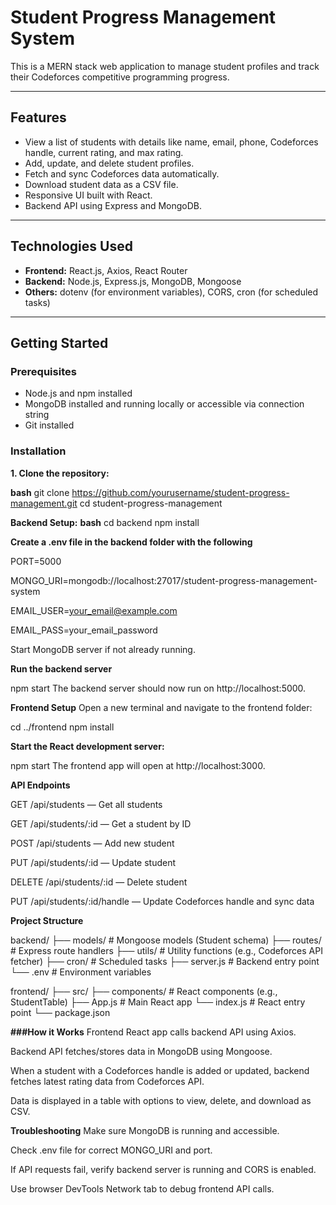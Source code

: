 # Student Progress Management System

This is a MERN stack web application to manage student profiles and track their Codeforces competitive programming progress.

---

## Features

- View a list of students with details like name, email, phone, Codeforces handle, current rating, and max rating.
- Add, update, and delete student profiles.
- Fetch and sync Codeforces data automatically.
- Download student data as a CSV file.
- Responsive UI built with React.
- Backend API using Express and MongoDB.

---

## Technologies Used

- **Frontend:** React.js, Axios, React Router
- **Backend:** Node.js, Express.js, MongoDB, Mongoose
- **Others:** dotenv (for environment variables), CORS, cron (for scheduled tasks)

---

## Getting Started

### Prerequisites

- Node.js and npm installed
- MongoDB installed and running locally or accessible via connection string
- Git installed

### Installation

**1. Clone the repository:**

**bash**
git clone https://github.com/yourusername/student-progress-management.git
cd student-progress-management

**Backend Setup:**
**bash**
cd backend
npm install

**Create a .env file in the backend folder with the following**

PORT=5000

MONGO_URI=mongodb://localhost:27017/student-progress-management-system

EMAIL_USER=your_email@example.com

EMAIL_PASS=your_email_password

Start MongoDB server if not already running.



**Run the backend server**

npm start
The backend server should now run on http://localhost:5000.

**Frontend Setup**
Open a new terminal and navigate to the frontend folder:

cd ../frontend
npm install

**Start the React development server:**

npm start
The frontend app will open at http://localhost:3000.

**API Endpoints**


GET /api/students — Get all students

GET /api/students/:id — Get a student by ID

POST /api/students — Add new student

PUT /api/students/:id — Update student

DELETE /api/students/:id — Delete student

PUT /api/students/:id/handle — Update Codeforces handle and sync data

**Project Structure**


backend/
  ├── models/          # Mongoose models (Student schema)
  ├── routes/          # Express route handlers
  ├── utils/           # Utility functions (e.g., Codeforces API fetcher)
  ├── cron/            # Scheduled tasks
  ├── server.js        # Backend entry point
  └── .env             # Environment variables

frontend/
  ├── src/
      ├── components/  # React components (e.g., StudentTable)
      ├── App.js       # Main React app
      └── index.js     # React entry point
  └── package.json

**###How it Works**
Frontend React app calls backend API using Axios.

Backend API fetches/stores data in MongoDB using Mongoose.

When a student with a Codeforces handle is added or updated, backend fetches latest rating data from Codeforces API.

Data is displayed in a table with options to view, delete, and download as CSV.

**Troubleshooting**
Make sure MongoDB is running and accessible.

Check .env file for correct MONGO_URI and port.

If API requests fail, verify backend server is running and CORS is enabled.

Use browser DevTools Network tab to debug frontend API calls.
